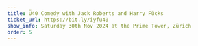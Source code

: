 ```yaml
---
title: Ü40 Comedy with Jack Roberts and Harry Fücks
ticket_url: https://bit.ly/iyfu40
show_info: Saturday 30th Nov 2024 at the Prime Tower, Zürich
order: 5
---
```

